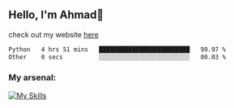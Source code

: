 
## Hello, I'm Ahmad👋

check out my website [here](https://ahmadalwi.com/)

<!--START_SECTION:waka-->

```txt
Python   4 hrs 51 mins   █████████████████████████   99.97 %
Other    0 secs          ░░░░░░░░░░░░░░░░░░░░░░░░░   00.03 %
```

<!--END_SECTION:waka-->

### My arsenal:

[![My Skills](https://skillicons.dev/icons?i=js,ts,py,go,react,nextjs,svelte,nodejs,django,tailwind,html,css,sass,firebase,mongodb,postgres,mysql,redis,git,github,docker,vscode,figma,godot)](https://skillicons.dev)
